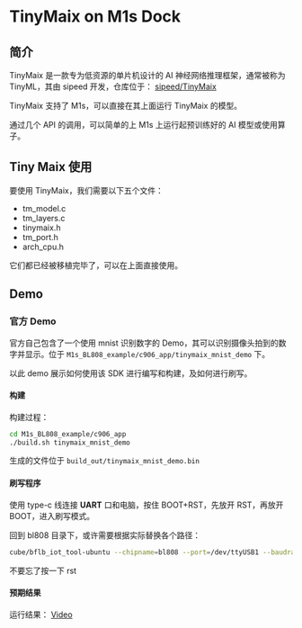 # TinyMaix on M1s Dock

## 简介 

TinyMaix 是一款专为低资源的单片机设计的 AI 神经网络推理框架，通常被称为 TinyML，其由 sipeed 开发，仓库位于：
[sipeed/TinyMaix](https://github.com/sipeed/TinyMaix/)

TinyMaix 支持了 M1s，可以直接在其上面运行 TinyMaix 的模型。

通过几个 API 的调用，可以简单的上 M1s 上运行起预训练好的 AI 模型或使用算子。

## Tiny Maix 使用

要使用 TinyMaix，我们需要以下五个文件：
- tm_model.c
- tm_layers.c
- tinymaix.h
- tm_port.h
- arch_cpu.h

它们都已经被移植完毕了，可以在上面直接使用。

## Demo

### 官方 Demo

官方自己包含了一个使用 mnist 识别数字的 Demo，其可以识别摄像头拍到的数字并显示。位于 `M1s_BL808_example/c906_app/tinymaix_mnist_demo` 下。

以此 demo 展示如何使用该 SDK 进行编写和构建，及如何进行刷写。

#### 构建

构建过程：
```bash
cd M1s_BL808_example/c906_app
./build.sh tinymaix_mnist_demo
```

生成的文件位于 `build_out/tinymaix_mnist_demo.bin`

#### 刷写程序

使用 type-c 线连接 **UART** 口和电脑，按住 BOOT+RST，先放开 RST，再放开 BOOT，进入刷写模式。

回到 bl808 目录下，或许需要根据实际替换各个路径：
```bash
cube/bflb_iot_tool-ubuntu --chipname=bl808 --port=/dev/ttyUSB1 --baudrate=2000000 --firmware="M1s_BL808_example/c906_app/build_out/tinymaix_mnist_demo.bin" --addr 0x101000 --single
```

不要忘了按一下 rst

#### 预期结果

运行结果：
[Video](./assets/1.mp4)